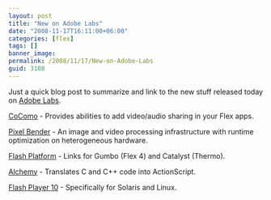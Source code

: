 ```yaml
---
layout: post
title: "New on Adobe Labs"
date: "2008-11-17T16:11:00+06:00"
categories: [flex]
tags: []
banner_image: 
permalink: /2008/11/17/New-on-Adobe-Labs
guid: 3108
---
```


Just a quick blog post to summarize and link to the new stuff released today on <a href="http://labs.adobe.com">Adobe Labs</a>.

<a href="http://labs.adobe.com/technologies/cocomo/">CoComo</a> - Provides abilities to add video/audio sharing in your Flex apps.

<a href="http://labs.adobe.com/technologies/pixelbender/">Pixel Bender</a> - An image and video processing infrastructure with runtime optimization on heterogeneous hardware.

<a href="http://labs.adobe.com/technologies/flash/">Flash Platform</a> - Links for Gumbo (Flex 4) and Catalyst (Thermo).

<a href="http://labs.adobe.com/technologies/alchemy/">Alchemy</a> - Translates C and C++ code into ActionScript.

<a href="http://labs.adobe.com/technologies/flashplayer10/">Flash Player 10</a> - Specifically for Solaris and Linux.